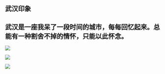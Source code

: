 武汉印象
---


## 武汉是一座我呆了一段时间的城市，每每回忆起来。总能有一种割舍不掉的情怀，只能以此怀念。

![](http://i.imgur.com/LXcnDza.png)

![](http://i.imgur.com/KO439a0.png)

![](http://i.imgur.com/E4UjHXp.png)



